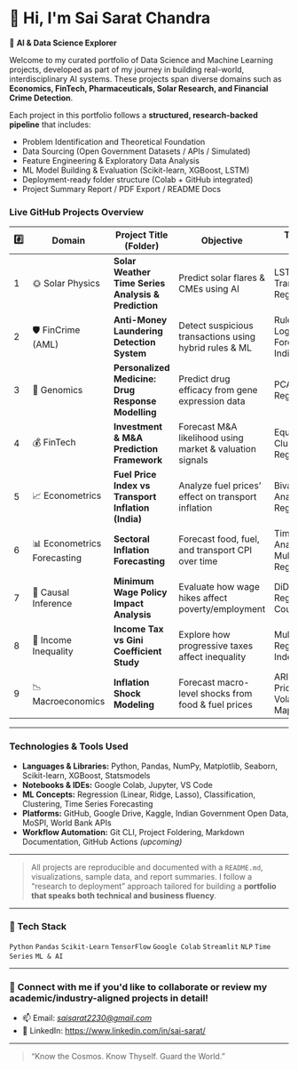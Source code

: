# 👋 Hi, I'm Sai Sarat Chandra

🎯 **AI & Data Science Explorer**  

Welcome to my curated portfolio of Data Science and Machine Learning projects, developed as part of my journey in building real-world, interdisciplinary AI systems. These projects span diverse domains such as **Economics, FinTech, Pharmaceuticals, Solar Research, and Financial Crime Detection**.

Each project in this portfolio follows a **structured, research-backed pipeline** that includes:
- Problem Identification and Theoretical Foundation
- Data Sourcing (Open Government Datasets / APIs / Simulated)
- Feature Engineering & Exploratory Data Analysis
- ML Model Building & Evaluation (Scikit-learn, XGBoost, LSTM)
- Deployment-ready folder structure (Colab + GitHub integrated)
- Project Summary Report / PDF Export / README Docs

### Live GitHub Projects Overview

| #️⃣ | Domain                      | Project Title (Folder)                                                                           | Objective                                                 | Techniques Used                                         | Status         |
| --- | --------------------------- | ------------------------------------------------------------------------------------------------ | --------------------------------------------------------- | ------------------------------------------------------- | -------------- |
| 1   | 🌞 Solar Physics            | **Solar Weather Time Series Analysis & Prediction**            | Predict solar flares & CMEs using AI                      | LSTM, Fourier Transform, Regression                     | ✅ Completed    |
| 2   | 🛡️ FinCrime (AML)          | **Anti-Money Laundering Detection System**                          | Detect suspicious transactions using hybrid rules & ML    | Rule-based Logic, Isolation Forest, Red Flag Indicators | ✅ Completed    |
| 3   | 🧬 Genomics                 | **Personalized Medicine: Drug Response Modelling** | Predict drug efficacy from gene expression data           | PCA, Clustering, Regression                             | ✅ Completed    |
| 4   | 💰 FinTech                  | **Investment & M\&A Prediction Framework**                        | Forecast M\&A likelihood using market & valuation signals | Equity Valuation, Clustering, Regression                | ✅ Completed    |
| 5   | 📈 Econometrics             | **Fuel Price Index vs Transport Inflation (India)**              | Analyze fuel prices’ effect on transport inflation        | Bivariate Analysis, Linear Regression                   | ✅ Completed    |
| 6   | 📊 Econometrics Forecasting | **Sectoral Inflation Forecasting**                           | Forecast food, fuel, and transport CPI over time          | Time Series Analysis, Multivariate Regression           | ⏳ Upcoming     |
| 7   | 🧮 Causal Inference         | **Minimum Wage Policy Impact Analysis**                            | Evaluate how wage hikes affect poverty/employment         | DiD, Panel Regression, Counterfactuals                  | ✅ Completed    |
| 8   | 🧾 Income Inequality        | **Income Tax vs Gini Coefficient Study**                        | Explore how progressive taxes affect inequality           | Multivariate Regression, Gini Index                     | ✅ Completed |
| 9   | 📉 Macroeconomics           | **Inflation Shock Modeling**                                    | Forecast macro-level shocks from food & fuel prices       | ARIMA/XGBoost, Price Elasticity, Volatility Mapping     | 🔄 In Progress |


---

### Technologies & Tools Used

- **Languages & Libraries:** Python, Pandas, NumPy, Matplotlib, Seaborn, Scikit-learn, XGBoost, Statsmodels
- **Notebooks & IDEs:** Google Colab, Jupyter, VS Code
- **ML Concepts:** Regression (Linear, Ridge, Lasso), Classification, Clustering, Time Series Forecasting
- **Platforms:** GitHub, Google Drive, Kaggle, Indian Government Open Data, MoSPI, World Bank APIs
- **Workflow Automation:** Git CLI, Project Foldering, Markdown Documentation, GitHub Actions *(upcoming)*

---

> All projects are reproducible and documented with a `README.md`, visualizations, sample data, and report summaries. I follow a “research to deployment” approach tailored for building a **portfolio that speaks both technical and business fluency**.

---


### 🧰 Tech Stack
`Python` `Pandas` `Scikit-Learn` `TensorFlow` `Google Colab` `Streamlit` `NLP` `Time Series` `ML & AI`

---

### 📩 **Connect with me** if you'd like to collaborate or review my academic/industry-aligned projects in detail!
- 📫 Email: *saisarat2230@gmail.com*
- 🔗 LinkedIn: https://www.linkedin.com/in/sai-sarat/

---

> “Know the Cosmos. Know Thyself. Guard the World.”
